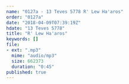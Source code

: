 ```yaml
---
name: "0127a - 13 Teves 5778 R' Lew Ha'aros"
order: "0127a"
date: "2018-04-09T07:39:19Z"
hdate: "13 Teves 5778"
title: "R' Lew Ha'aros"
keywords: []
file:
- ext: ".mp3"
  mime: "audio/mp3"
  size: 662373
  duration: "0:45"
published: true
---
```


